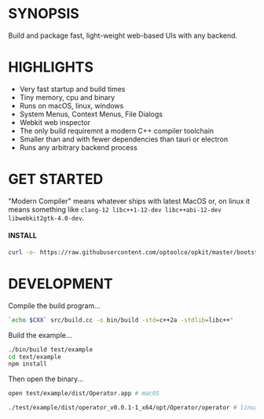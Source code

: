 # SYNOPSIS

Build and package fast, light-weight web-based UIs with any backend.


# HIGHLIGHTS

- Very fast startup and build times
- Tiny memory, cpu and binary
- Runs on macOS, linux, windows
- System Menus, Context Menus, File Dialogs
- Webkit web inspector
- The only build requiremnt a modern C++ compiler toolchain
- Smaller than and with fewer dependencies than tauri or electron
- Runs any arbitrary backend process


# GET STARTED

"Modern Compiler" means whatever ships with latest MacOS or, on linux
it means something like `clang-12 libc++1-12-dev libc++abi-12-dev libwebkit2gtk-4.0-dev`.


#### INSTALL

```bash
curl -o- https://raw.githubusercontent.com/optoolco/opkit/master/bootstrap.sh install | bash
```


# DEVELOPMENT

Compile the build program...

```sh
`echo $CXX` src/build.cc -o bin/build -std=c++2a -stdlib=libc++"
```

Build the example...

```sh
./bin/build test/example
cd text/example
npm install
```

Then open the binary...

```sh
open test/example/dist/Operator.app # macOS
```

```sh
./test/example/dist/operator_v0.0.1-1_x64/opt/Operator/operator # linux
```

[01]:https://developer.apple.com/documentation/webkit/wkwebview
[00]:https://developer.apple.com/videos/play/wwdc2020/10188/
[0]:https://github.com/webview/webview/blob/master/webview.h
[1]:https://github.com/javalikescript/webview-c/blob/master/webview-cocoa.c#L508
[2]:https://github.com/PerBothner/DomTerm/blob/1a8eadb111b5c4eab8dce00f5f672801af52d8f5/native/webview.cc#L33
[4]:https://github.com/electron/electron/blob/6b6ffbdd107f4633b2b70d0e41be64aa65efc540/shell/browser/ui/cocoa/electron_menu_controller.mm

[5]:https://github.com/progrium/macdriver/blob/5eac15a75a75a7f275eca60ba2e64e6f29f16061/cocoa/NSWindow.go
